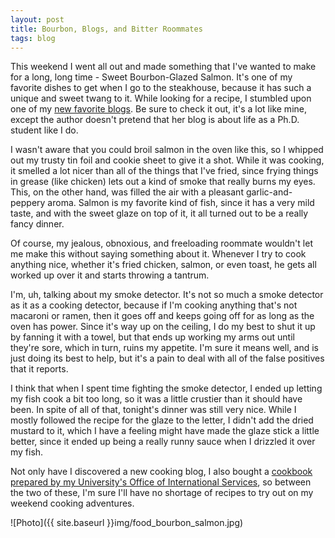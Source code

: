```yaml
---
layout: post
title: Bourbon, Blogs, and Bitter Roommates
tags: blog
---
```


This weekend I went all out and made something that I've wanted to make for a long, long time - Sweet Bourbon-Glazed Salmon. It's one of my favorite dishes to get when I go to the steakhouse, because it has such a unique and sweet twang to it. While looking for a recipe, I stumbled upon one of my [new favorite blogs](http://www.howsweeteats.com/2011/03/crispy-bourbon-glazed-salmon/). Be sure to check it out, it's a lot like mine, except the author doesn't pretend that her blog is about life as a Ph.D. student like I do.

I wasn't aware that you could broil salmon in the oven like this, so I whipped out my trusty tin foil and cookie sheet to give it a shot. While it was cooking, it smelled a lot nicer than all of the things that I've fried, since frying things in grease (like chicken) lets out a kind of smoke that really burns my eyes. This, on the other hand, was filled the air with a pleasant garlic-and-peppery aroma. Salmon is my favorite kind of fish, since it has a very mild taste, and with the sweet glaze on top of it, it all turned out to be a really fancy dinner.

Of course, my jealous, obnoxious, and freeloading roommate wouldn't let me make this without saying something about it. Whenever I try to cook anything nice, whether it's fried chicken, salmon, or even toast, he gets all worked up over it and starts throwing a tantrum.

I'm, uh, talking about my smoke detector. It's not so much a smoke detector as it as a cooking detector, because if I'm cooking anything that's not macaroni or ramen, then it goes off and keeps going off for as long as the oven has power. Since it's way up on the ceiling, I do my best to shut it up by fanning it with a towel, but that ends up working my arms out until they're sore, which in turn, ruins my appetite. I'm sure it means well, and is just doing its best to help, but it's a pain to deal with all of the false positives that it reports.

I think that when I spent time fighting the smoke detector, I ended up letting my fish cook a bit too long, so it was a little crustier than it should have been. In spite of all of that, tonight's dinner was still very nice. While I mostly followed the recipe for the glaze to the letter, I didn't add the dried mustard to it, which I have a feeling might have made the glaze stick a little better, since it ended up being a really runny sauce when I drizzled it over my fish.

Not only have I discovered a new cooking blog, I also bought a [cookbook prepared by my University's Office of International Services](https://ois.ncsu.edu/public/cookbook/index.cfm), so between the two of these, I'm sure I'll have no shortage of recipes to try out on my weekend cooking adventures.

![Photo]({{ site.baseurl }}img/food_bourbon_salmon.jpg)

